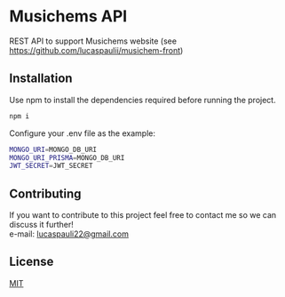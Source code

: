 # Musichems API

REST API to support Musichems website (see https://github.com/lucaspaulii/musichem-front)

## Installation

Use npm to install the dependencies required before running the project.

```bash
npm i
```
Configure your .env file as the example:
```bash
MONGO_URI=MONGO_DB_URI
MONGO_URI_PRISMA=MONGO_DB_URI
JWT_SECRET=JWT_SECRET
```

## Contributing

If you want to contribute to this project feel free to contact me so we can discuss it further!
<br/>e-mail: lucaspauli22@gmail.com

## License

[MIT](https://choosealicense.com/licenses/mit/)